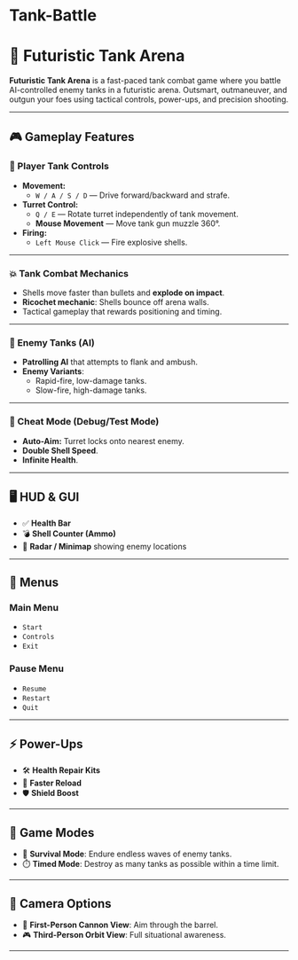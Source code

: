 # Tank-Battle
# 🚀 Futuristic Tank Arena

**Futuristic Tank Arena** is a fast-paced tank combat game where you battle AI-controlled enemy tanks in a futuristic arena. Outsmart, outmaneuver, and outgun your foes using tactical controls, power-ups, and precision shooting.

---

## 🎮 Gameplay Features

### 🧭 Player Tank Controls
- **Movement:**
  - `W / A / S / D` — Drive forward/backward and strafe.
- **Turret Control:**
  - `Q / E` — Rotate turret independently of tank movement.
  - **Mouse Movement** — Move tank gun muzzle 360°.
- **Firing:**
  - `Left Mouse Click` — Fire explosive shells.

---

### 💥 Tank Combat Mechanics
- Shells move faster than bullets and **explode on impact**.
- **Ricochet mechanic**: Shells bounce off arena walls.
- Tactical gameplay that rewards positioning and timing.

---

### 🤖 Enemy Tanks (AI)
- **Patrolling AI** that attempts to flank and ambush.
- **Enemy Variants**:
  - Rapid-fire, low-damage tanks.
  - Slow-fire, high-damage tanks.

---

### 🧪 Cheat Mode (Debug/Test Mode)
- **Auto-Aim:** Turret locks onto nearest enemy.
- **Double Shell Speed**.
- **Infinite Health**.

---

## 🖥️ HUD & GUI

- ✅ **Health Bar**
- 💣 **Shell Counter (Ammo)**
- 📡 **Radar / Minimap** showing enemy locations

---

## 🧩 Menus

### Main Menu
- `Start`
- `Controls`
- `Exit`

### Pause Menu
- `Resume`
- `Restart`
- `Quit`

---

## ⚡ Power-Ups

- 🛠️ **Health Repair Kits**
- 🔁 **Faster Reload**
- 🛡️ **Shield Boost**

---

## 🎯 Game Modes

- 🧟 **Survival Mode**: Endure endless waves of enemy tanks.
- ⏱️ **Timed Mode**: Destroy as many tanks as possible within a time limit.

---

## 🎥 Camera Options

- 🔭 **First-Person Cannon View**: Aim through the barrel.
- 🎮 **Third-Person Orbit View**: Full situational awareness.

---

